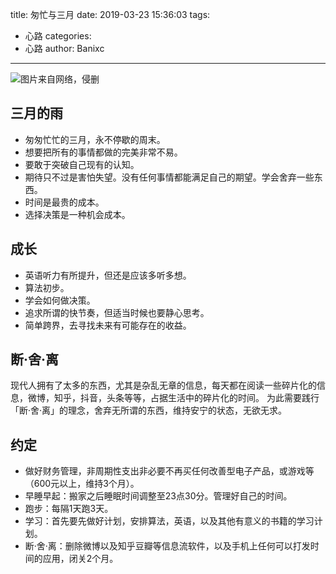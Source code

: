 title: 匆忙与三月
date: 2019-03-23 15:36:03
tags: 
 - 心路
categories:
 - 心路
author: Banixc
---

![图片来自网络，侵删](https://i.loli.net/2019/04/25/5cc1baea1ea72.jpg)

## 三月的雨

* 匆匆忙忙的三月，永不停歇的周末。
* 想要把所有的事情都做的完美非常不易。
* 要敢于突破自己现有的认知。
* 期待只不过是害怕失望。没有任何事情都能满足自己的期望。学会舍弃一些东西。
* 时间是最贵的成本。
* 选择决策是一种机会成本。

## 成长

* 英语听力有所提升，但还是应该多听多想。
* 算法初步。
* 学会如何做决策。
* 追求所谓的快节奏，但适当时候也要静心思考。
* 简单跨界，去寻找未来有可能存在的收益。

## 断·舍·离

现代人拥有了太多的东西，尤其是杂乱无章的信息，每天都在阅读一些碎片化的信息，微博，知乎，抖音，头条等等，占据生活中的碎片化的时间。
为此需要践行「断·舍·离」的理念，舍弃无所谓的东西，维持安宁的状态，无欲无求。

## 约定

* 做好财务管理，非周期性支出非必要不再买任何改善型电子产品，或游戏等（600元以上，维持3个月）。
* 早睡早起：搬家之后睡眠时间调整至23点30分。管理好自己的时间。
* 跑步：每隔1天跑3天。
* 学习：首先要先做好计划，安排算法，英语，以及其他有意义的书籍的学习计划。
* 断·舍·离：删除微博以及知乎豆瓣等信息流软件，以及手机上任何可以打发时间的应用，闭关2个月。